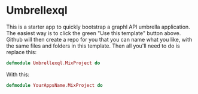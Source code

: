 # Umbrellexql

This is a starter app to quickly bootstrap a graphl API umbrella application. The easiest way is to click the green "Use this template" button above. Github will then create a repo for you that you can name what you like, with the same files and folders in this template. Then all you'll need to do is replace this:

```elixir
defmodule Umbrellexql.MixProject do
```

With this:

```elixir
defmodule YourAppsName.MixProject do
```
